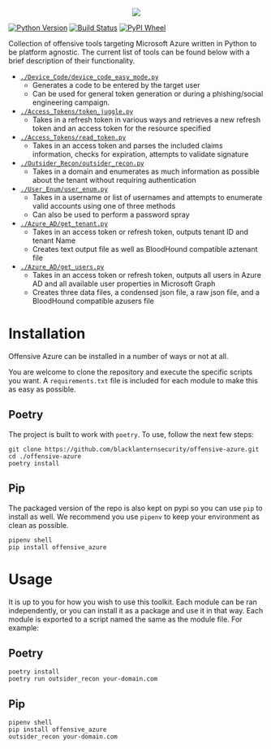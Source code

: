 <p align="center">
  <img src="https://user-images.githubusercontent.com/28767257/160513484-cb70370c-9fce-48d1-84ec-8b9ea3cf8e5a.png">
</p>

[![Python Version](https://img.shields.io/pypi/pyversions/offensive_azure?style=plastic)](https://www.python.org) [![Build Status](https://img.shields.io/github/workflow/status/blacklanternsecurity/offensive-azure/Pylint?style=plastic)](https://github.com/blacklanternsecurity/offensive-azure/actions/workflows/pylint.yml?query=workflow%3Apylint) [![PyPI Wheel](https://img.shields.io/pypi/wheel/offensive_azure?style=plastic)](https://pypi.org/project/offensive-azure/)

Collection of offensive tools targeting Microsoft Azure written in Python to be platform agnostic. The current list of tools can be found below with a brief description of their functionality.

- [`./Device_Code/device_code_easy_mode.py`](https://github.com/blacklanternsecurity/offensive-azure/tree/main/Device_Code)
  - Generates a code to be entered by the target user
  - Can be used for general token generation or during a phishing/social engineering campaign.
- [`./Access_Tokens/token_juggle.py`](https://github.com/blacklanternsecurity/offensive-azure/tree/main/Access_Tokens)
  - Takes in a refresh token in various ways and retrieves a new refresh token and an access token for the resource specified
- [`./Access_Tokens/read_token.py`](https://github.com/blacklanternsecurity/offensive-azure/tree/main/Access_Tokens)
  - Takes in an access token and parses the included claims information, checks for expiration, attempts to validate signature
- [`./Outsider_Recon/outsider_recon.py`](https://github.com/blacklanternsecurity/offensive-azure/tree/main/Outsider_Recon)
  - Takes in a domain and enumerates as much information as possible about the tenant without requiring authentication 
- [`./User_Enum/user_enum.py`](https://github.com/blacklanternsecurity/offensive-azure/tree/main/User_Enum)
  - Takes in a username or list of usernames and attempts to enumerate valid accounts using one of three methods
  - Can also be used to perform a password spray
- [`./Azure_AD/get_tenant.py`](https://github.com/blacklanternsecurity/offensive-azure/tree/main/Azure_AD)
  - Takes in an access token or refresh token, outputs tenant ID and tenant Name
  - Creates text output file as well as BloodHound compatible aztenant file
- [`./Azure_AD/get_users.py`](https://github.com/blacklanternsecurity/offensive-azure/tree/main/Azure_AD)
  - Takes in an access token or refresh token, outputs all users in Azure AD and all available user properties in Microsoft Graph
  - Creates three data files, a condensed json file, a raw json file, and a BloodHound compatible azusers file

# Installation

Offensive Azure can be installed in a number of ways or not at all. 

You are welcome to clone the repository and execute the specific scripts you want. A `requirements.txt` file is included for each module to make this as easy as possible.

## Poetry

The project is built to work with `poetry`. To use, follow the next few steps:

```
git clone https://github.com/blacklanternsecurity/offensive-azure.git
cd ./offensive-azure
poetry install
```

## Pip

The packaged version of the repo is also kept on pypi so you can use `pip` to install as well. We recommend you use `pipenv` to keep your environment as clean as possible.

```
pipenv shell
pip install offensive_azure
```

# Usage

It is up to you for how you wish to use this toolkit. Each module can be ran independently, or you can install it as a package and use it in that way. Each module is exported to a script named the same as the module file. For example:

## Poetry

```
poetry install
poetry run outsider_recon your-domain.com
```

## Pip

```
pipenv shell
pip install offensive_azure
outsider_recon your-domain.com
```
